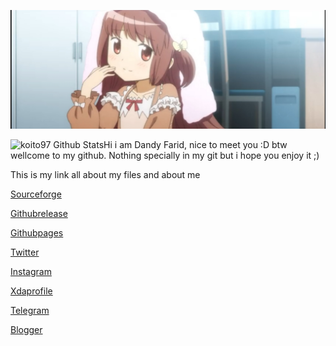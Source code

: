 <p align="center">
 <img src="https://github.com/koito97/koito97/blob/master/MyFotoProfile.jpg" > 
</p>

<img align="left" alt="koito97 Github Stats" src="https://github-readme-stats.vercel.app/api?username=koito97&show_icons=true&hide_border=true" />

Hi i am Dandy Farid, nice to meet you :D btw wellcome to my github. Nothing specially in my git but i hope you enjoy it ;)

This is my link all about my files and about me

[Sourceforge](https://sourceforge.net/projects/dandyfarid)

[Githubrelease](https://github.com/koito97/yuuki_yuuna_release)

[Githubpages](https://koito97.github.io/)

[Twitter](https://twitter.com/koito97)

[Instagram](https://www.instagram.com/koito_97)

[Xdaprofile](https://forum.xda-developers.com/member.php?u=9414892)

[Telegram](https://t.me/koito97)

[Blogger](https://www.koito97.my.id/)
